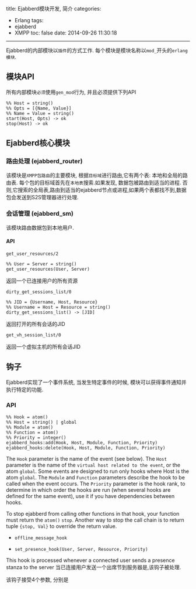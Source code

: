 title: Ejabberd模块开发, 简介
categories:
  - Erlang
tags:
  - ejabberd
  - XMPP
toc: false
date: 2014-09-26 11:30:18
---

Ejabberd的内部模块以`插件`的方式工作. 每个模块是模块名称以`mod_`开头的`erlang模块`.

<!--more-->

## 模块API

所有内部模块`必须`使用`gen_mod`行为, 并且必须提供下列API

```
%% Host = string()
%% Opts = [{Name, Value}]
%% Name = Value = string()
start(Host, Opts) -> ok
stop(Host) -> ok
```

## Ejabberd核心模块

### 路由处理 (ejabberd_router)

该模块是`XMPP包路由`的主要模块, 根据`目标域`进行路由,它有两个表: 本地和全局的路由表. 每个包的目标域首先在`本地表`搜索.如果发现, 数据包被路由到适当的进程. 否则,它搜索的全局表,路由到适当的ejabberd节点或进程,如果两个表都找不到,数据包会发送到S2S管理器进行处理.

### 会话管理 (ejabberd_sm)

该模块路由数据包到本地用户.

#### API

`get_user_resources/2`

```
%% User = Server = string()
get_user_resources(User, Server)
```

返回一个已连接用户的所有资源

`dirty_get_sessions_list/0`

```
%% JID = {Username, Host, Resource}
%% Username = Host = Resource = string()
dirty_get_sessions_list() -> [JID]
```

返回打开的所有会话的JID


`get_vh_session_list/0`

返回一个虚拟主机的所有会话JID



## 钩子

Ejabberd实现了一个事件系统, 当发生特定事件的时候, 模块可以获得事件通知并执行特定的功能.


### API

```
%% Hook = atom()
%% Host = string() | global
%% Module = atom()
%% Function = atom()
%% Priority = integer()
ejabberd_hooks:add(Hook, Host, Module, Function, Priority)
ejabberd_hooks:delete(Hook, Host, Module, Function, Priority)
```

The `Hook` parameter is the name of the event (see below).
The `Host` parameter is the name of the `virtual host related to the event`, or the atom `global`. Some events are designed to run only hooks where Host is the atom `global`.
The `Module` and `Function` parameters describe the hook to be called when the event occurs.
The `Priority` parameter is the hook rank, to determine in which order the hooks are run (when several hooks are defined for the same event), use it if you have dependencies between hooks.

To stop ejabberd from calling other functions in that hook, your function must return the `atom()` `stop`. Another way to stop the call chain is to return tuple `{stop, Val}` to override the return value.

- `offline_message_hook`

- `set_presence_hook(User, Server, Resource, Priority)`

This hook is processed whenever a connected user sends a presence stanza to the server
当已连接用户发送一个出席节到服务器是,该钩子被处理.

该钩子接受4个参数, 分别是

